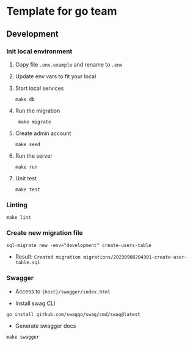 # Template for go team

## Development

### Init local environment

1. Copy file `.env.example` and rename to `.env`

2. Update env vars to fit your local

3. Start local services

   ```shell
   make db
   ```

4. Run the migration

   ```shell
    make migrate
   ```

5. Create admin account

   ```shell
   make seed
   ```

6. Run the server

   ```shell
   make run
   ```

7. Unit test
   ```shell
   make test
   ```

### Linting

```shell
make lint
```

### Create new migration file

```shell
sql-migrate new -env="development" create-users-table
```

- Result: `Created migration migrations/20230908204301-create-user-table.sql`

### Swagger

- Access to `{host}/swagger/index.html`

- Install swag CLI

```shell
go install github.com/swaggo/swag/cmd/swag@latest
```

- Generate swagger docs

```shell
make swagger
```